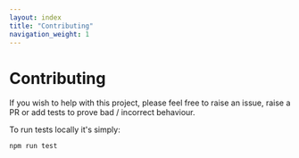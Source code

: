 ```yaml
---
layout: index
title: "Contributing"
navigation_weight: 1
---
```

# Contributing

If you wish to help with this project, please feel free to raise an issue,
raise a PR or add tests to prove bad / incorrect behaviour.

To run tests locally it's simply:

    npm run test
